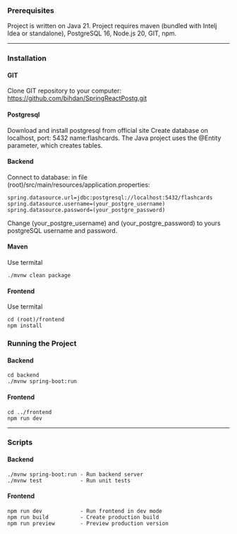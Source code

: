 ### Prerequisites

Project is written on Java 21. Project requires maven (bundled with Intelj Idea or standalone), PostgreSQL 16, Node.js 20, GIT, npm.

---

### Installation

#### GIT
Clone GIT repository to your computer: https://github.com/bihdan/SpringReactPostg.git

#### Postgresql
Download and install postgresql from official site
Create database on localhost, port: 5432 name:flashcards.
The Java project uses the @Entity parameter, which creates tables.

#### Backend
Connect to database: in file (root)/src/main/resources/application.properties:

    spring.datasource.url=jdbc:postgresql://localhost:5432/flashcards
    spring.datasource.username=(your_postgre_username)
    spring.datasource.password=(your_postgre_password)

Change (your_postgre_username) and (your_postgre_password) to yours postgreSQL username and password. 

#### Maven
Use termital

    ./mvnw clean package

#### Frontend

Use termital

    cd (root)/frontend
    npm install

### Running the Project
#### Backend

    cd backend
    ./mvnw spring-boot:run

#### Frontend

    cd ../frontend
    npm run dev

---

### Scripts

#### Backend
    ./mvnw spring-boot:run - Run backend server
    ./mvnw test            - Run unit tests

#### Frontend
    npm run dev 	       - Run frontend in dev mode
    npm run build 	       - Create production build
    npm run preview        - Preview production version



